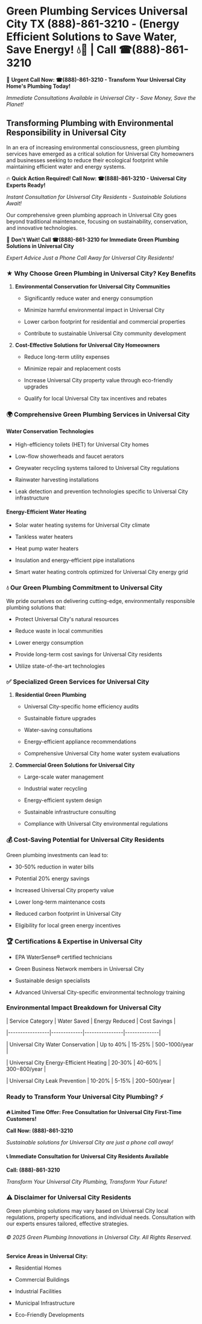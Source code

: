 # Green Plumbing Services Universal City TX (888)-861-3210 - (Energy Efficient Solutions to Save Water, Save Energy! 💧🌿 | Call ☎(888)-861-3210

🚨 **Urgent Call Now: ☎(888)-861-3210 - Transform Your Universal City Home's Plumbing Today!**
*Immediate Consultations Available in Universal City - Save Money, Save the Planet!*

## Transforming Plumbing with Environmental Responsibility in Universal City

In an era of increasing environmental consciousness, green plumbing services have emerged as a critical solution for Universal City homeowners and businesses seeking to reduce their ecological footprint while maintaining efficient water and energy systems. 

🔥 **Quick Action Required! Call Now: ☎(888)-861-3210 - Universal City Experts Ready!**
*Instant Consultation for Universal City Residents - Sustainable Solutions Await!*

Our comprehensive green plumbing approach in Universal City goes beyond traditional maintenance, focusing on sustainability, conservation, and innovative technologies.

🚨 **Don't Wait! Call ☎(888)-861-3210 for Immediate Green Plumbing Solutions in Universal City**
*Expert Advice Just a Phone Call Away for Universal City Residents!*

### ★ Why Choose Green Plumbing in Universal City? Key Benefits

1. **Environmental Conservation for Universal City Communities** 
   - Significantly reduce water and energy consumption
   - Minimize harmful environmental impact in Universal City
   - Lower carbon footprint for residential and commercial properties
   - Contribute to sustainable Universal City community development

2. **Cost-Effective Solutions for Universal City Homeowners** 
   - Reduce long-term utility expenses
   - Minimize repair and replacement costs
   - Increase Universal City property value through eco-friendly upgrades
   - Qualify for local Universal City tax incentives and rebates

### 🌍 Comprehensive Green Plumbing Services in Universal City

#### Water Conservation Technologies
- High-efficiency toilets (HET) for Universal City homes
- Low-flow showerheads and faucet aerators
- Greywater recycling systems tailored to Universal City regulations
- Rainwater harvesting installations
- Leak detection and prevention technologies specific to Universal City infrastructure

#### Energy-Efficient Water Heating
- Solar water heating systems for Universal City climate
- Tankless water heaters
- Heat pump water heaters
- Insulation and energy-efficient pipe installations
- Smart water heating controls optimized for Universal City energy grid

### 💧 Our Green Plumbing Commitment to Universal City

We pride ourselves on delivering cutting-edge, environmentally responsible plumbing solutions that:
- Protect Universal City's natural resources
- Reduce waste in local communities
- Lower energy consumption
- Provide long-term cost savings for Universal City residents
- Utilize state-of-the-art technologies

### ✅ Specialized Green Services for Universal City

1. **Residential Green Plumbing**
   - Universal City-specific home efficiency audits
   - Sustainable fixture upgrades
   - Water-saving consultations
   - Energy-efficient appliance recommendations
   - Comprehensive Universal City home water system evaluations

2. **Commercial Green Solutions for Universal City**
   - Large-scale water management
   - Industrial water recycling
   - Energy-efficient system design
   - Sustainable infrastructure consulting
   - Compliance with Universal City environmental regulations

### 💰 Cost-Saving Potential for Universal City Residents

Green plumbing investments can lead to:
- 30-50% reduction in water bills
- Potential 20% energy savings
- Increased Universal City property value
- Lower long-term maintenance costs
- Reduced carbon footprint in Universal City
- Eligibility for local green energy incentives

### 🏆 Certifications & Expertise in Universal City

- EPA WaterSense® certified technicians
- Green Business Network members in Universal City
- Sustainable design specialists
- Advanced Universal City-specific environmental technology training

### Environmental Impact Breakdown for Universal City

| Service Category | Water Saved | Energy Reduced | Cost Savings |
|-----------------|-------------|----------------|--------------|
| Universal City Water Conservation | Up to 40% | 15-25% | $500-$1000/year |
| Universal City Energy-Efficient Heating | 20-30% | 40-60% | $300-$800/year |
| Universal City Leak Prevention | 10-20% | 5-15% | $200-$500/year |

### Ready to Transform Your Universal City Plumbing? ⚡

**🔥 Limited Time Offer: Free Consultation for Universal City First-Time Customers!**

**Call Now: (888)-861-3210**
*Sustainable solutions for Universal City are just a phone call away!*

#### 📞 Immediate Consultation for Universal City Residents Available

**Call: (888)-861-3210**
*Transform Your Universal City Plumbing, Transform Your Future!*

### ⚠️ Disclaimer for Universal City Residents

Green plumbing solutions may vary based on Universal City local regulations, property specifications, and individual needs. Consultation with our experts ensures tailored, effective strategies.

###### © 2025 Green Plumbing Innovations in Universal City. All Rights Reserved.

**Service Areas in Universal City:** 
- Residential Homes
- Commercial Buildings
- Industrial Facilities
- Municipal Infrastructure
- Eco-Friendly Developments